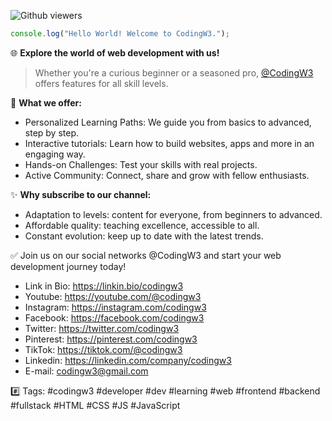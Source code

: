![Github viewers](https://komarev.com/ghpvc/?username=codingw3&color=3cb371&style=for-the-badge)

``` javascript
console.log("Hello World! Welcome to CodingW3.");
```

🌐 **Explore the world of web development with us!**
> Whether you're a curious beginner or a seasoned pro, [@CodingW3](https://youtube.com/@CodingW3) offers features for all skill levels.

🚀 **What we offer:**
- Personalized Learning Paths: We guide you from basics to advanced, step by step.
- Interactive tutorials: Learn how to build websites, apps and more in an engaging way.
- Hands-on Challenges: Test your skills with real projects.
- Active Community: Connect, share and grow with fellow enthusiasts.

✨ **Why subscribe to our channel:**
- Adaptation to levels: content for everyone, from beginners to advanced.
- Affordable quality: teaching excellence, accessible to all.
- Constant evolution: keep up to date with the latest trends.

✅ Join us on our social networks @CodingW3 and start your web development journey today!

- Link in Bio: https://linkin.bio/codingw3
- Youtube: https://youtube.com/@codingw3
- Instagram: https://instagram.com/codingw3
- Facebook: https://facebook.com/codingw3
- Twitter: https://twitter.com/codingw3
- Pinterest: https://pinterest.com/codingw3
- TikTok: https://tiktok.com/@codingw3
- Linkedin: https://linkedin.com/company/codingw3
- E-mail: codingw3@gmail.com

#️⃣ Tags: #codingw3 #developer #dev #learning #web #frontend #backend #fullstack #HTML #CSS #JS #JavaScript

